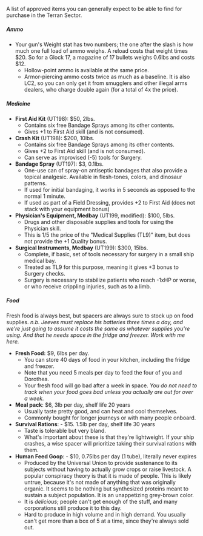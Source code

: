 A list of approved items you can generally expect to be able to find for purchase in the Terran Sector.

##### Ammo
- Your gun's Weight stat has two numbers; the one after the slash is how much one full load of ammo weighs. A reload costs that weight times \$20. So for a Glock 17, a magazine of 17 bullets weighs 0.6lbs and costs \$12.
	- Hollow-point ammo is available at the same price.
	- Armor-piercing ammo costs twice as much as a baseline. It is also LC2, so you can only get it from smugglers and other illegal arms dealers, who charge double again (for a total of 4x the price).
##### Medicine
- **First Aid Kit** (UT198): \$50, 2lbs.
	- Contains six free Bandage Sprays among its other contents.
	- Gives +1 to First Aid skill (and is not consumed).
- **Crash Kit** (UT198): $200, 10lbs.
	- Contains six free Bandage Sprays among its other contents.
	- Gives +2 to First Aid skill (and is not consumed).
	- Can serve as improvised (-5) tools for Surgery.
- **Bandage Spray** (UT197): \$3, 0.1lbs.
	- One-use can of spray-on antiseptic bandages that also provide a topical analgesic. Available in flesh-tones, colors, and dinosaur patterns.
	- If used for initial bandaging, it works in 5 seconds as opposed to the normal 1 minute.
	- If used as part of a Field Dressing, provides +2 to First Aid (does not stack with your equipment bonus)
- **Physician's Equipment, Medbay** (UT199, modified): \$100, 5lbs.
	- Drugs and other disposable supplies and tools for using the Physician skill.
	- This is 1/5 the price of the "Medical Supplies (TL9)" item, but does not provide the +1 Quality bonus.
- **Surgical Instruments, Medbay** (UT199): \$300, 15lbs.
	- Complete, if basic, set of tools necessary for surgery in a small ship medical bay.
	- Treated as TL9 for this purpose, meaning it gives +3 bonus to Surgery checks.
	- Surgery is necessary to stabilize patients who reach -1xHP or worse, or who receive crippling injuries, such as to a limb.
##### Food
Fresh food is always best, but spacers are always sure to stock up on food supplies.
	*n.b. Jeeves must replace his batteries three times a day, and we're just going to assume it costs the same as whatever supplies you're using. And that he needs space in the fridge and freezer. Work with me here.*
- **Fresh Food:** \$9, 6lbs per day.
	- You can store 40 days of food in your kitchen, including the fridge and freezer.
	- Note that you need 5 meals per day to feed the four of you and Dorothea.
	- Your fresh food will go bad after a week in space. *You do not need to track when your food goes bad unless you actually are out for over a week.*
- **Meal pack**: \$6, 3lb per day, shelf life 20 years
	- Usually taste pretty good, and can heat and cool themselves.
	- Commonly bought for longer journeys or with many people onboard.
- **Survival Rations**: - \$15. 1.5lb per day, shelf life 30 years
	- Taste is tolerable but very bland.
	- What's important about these is that they're lightweight. If your ship crashes, a wise spacer will prioritize taking their survival rations with them.
- **Human Feed Goop**: - $10, 0.75lbs per day (1 tube), literally never expires
	- Produced by the Universal Union to provide sustenance to its subjects without having to actually grow crops or raise livestock. A popular conspiracy theory is that it is made of people. This is likely untrue, because it's not made of anything that was originally organic. It seems to be nothing but synthesized proteins meant to sustain a subject population. It is an unappetizing grey-brown color.
	- It is *delicious*; people can't get enough of the stuff, and many corporations still produce it to this day.
	- Hard to produce in high volume and in high demand. You usually can't get more than a box of 5 at a time, since they're always sold out.